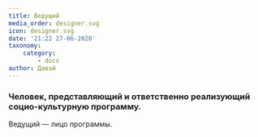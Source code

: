 ```yaml
---
title: Ведущий
media_order: designer.svg
icon: designer.svg
date: '21:22 27-06-2020'
taxonomy:
    category:
        - docs
author: Давай
---
```


### Человек, представляющий и ответственно реализующий социо-культурную программу.

Ведущий — лицо программы.
